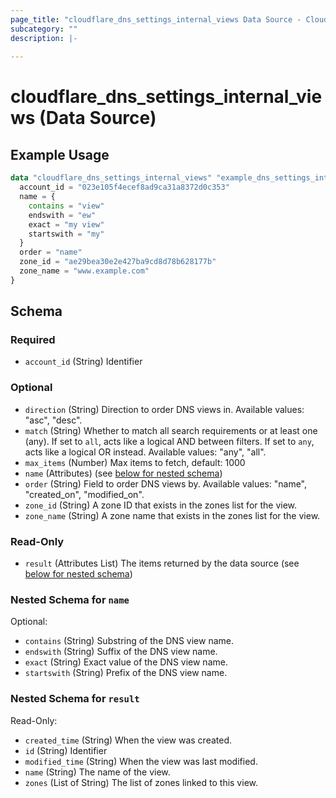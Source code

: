 ```yaml
---
page_title: "cloudflare_dns_settings_internal_views Data Source - Cloudflare"
subcategory: ""
description: |-
  
---
```


# cloudflare_dns_settings_internal_views (Data Source)



## Example Usage

```terraform
data "cloudflare_dns_settings_internal_views" "example_dns_settings_internal_views" {
  account_id = "023e105f4ecef8ad9ca31a8372d0c353"
  name = {
    contains = "view"
    endswith = "ew"
    exact = "my view"
    startswith = "my"
  }
  order = "name"
  zone_id = "ae29bea30e2e427ba9cd8d78b628177b"
  zone_name = "www.example.com"
}
```

<!-- schema generated by tfplugindocs -->
## Schema

### Required

- `account_id` (String) Identifier

### Optional

- `direction` (String) Direction to order DNS views in.
Available values: "asc", "desc".
- `match` (String) Whether to match all search requirements or at least one (any). If set to `all`, acts like a logical AND between filters. If set to `any`, acts like a logical OR instead.
Available values: "any", "all".
- `max_items` (Number) Max items to fetch, default: 1000
- `name` (Attributes) (see [below for nested schema](#nestedatt--name))
- `order` (String) Field to order DNS views by.
Available values: "name", "created_on", "modified_on".
- `zone_id` (String) A zone ID that exists in the zones list for the view.
- `zone_name` (String) A zone name that exists in the zones list for the view.

### Read-Only

- `result` (Attributes List) The items returned by the data source (see [below for nested schema](#nestedatt--result))

<a id="nestedatt--name"></a>
### Nested Schema for `name`

Optional:

- `contains` (String) Substring of the DNS view name.
- `endswith` (String) Suffix of the DNS view name.
- `exact` (String) Exact value of the DNS view name.
- `startswith` (String) Prefix of the DNS view name.


<a id="nestedatt--result"></a>
### Nested Schema for `result`

Read-Only:

- `created_time` (String) When the view was created.
- `id` (String) Identifier
- `modified_time` (String) When the view was last modified.
- `name` (String) The name of the view.
- `zones` (List of String) The list of zones linked to this view.


